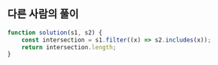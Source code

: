 ## 다른 사람의 풀이

```js
function solution(s1, s2) {
    const intersection = s1.filter((x) => s2.includes(x));
    return intersection.length;
}
```